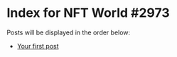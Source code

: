 # Index for NFT World #2973
Posts will be displayed in the order below:

- [Your first post](./001-first.md)


